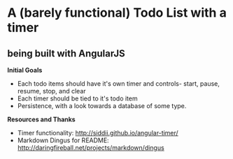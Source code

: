 # A (barely functional) Todo List with a timer
## being built with AngularJS

**Initial Goals**
- Each todo items should have it's own timer and controls- start, pause, resume, stop, and clear
- Each timer should be tied to it's todo item
- Persistence, with a look towards a database of some type.


**Resources and Thanks**
- Timer functionality: http://siddii.github.io/angular-timer/
- Markdown Dingus for README: http://daringfireball.net/projects/markdown/dingus
